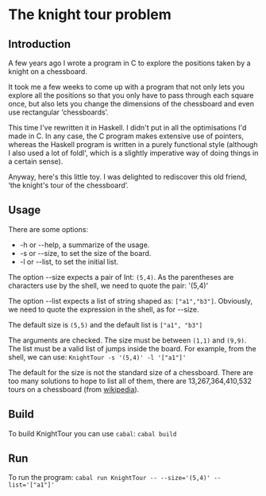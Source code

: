 # The knight tour problem

## Introduction

A few years ago I wrote a program in C to explore the positions taken
by a knight on a chessboard.

It took me a few weeks to come up with a program that not only lets
you explore all the positions so that you only have to pass through each
square once, but also lets you change the dimensions of the chessboard
and even use rectangular ‘chessboards’.

This time I've rewritten it in Haskell. I didn't put in all the
optimisations I'd made in C. In any case, the C program makes extensive
use of pointers, whereas the Haskell program is written in a purely
functional style (although I also used a lot of foldl', which is a
slightly imperative way of doing things in a certain sense).

Anyway, here's this little toy. I was delighted to rediscover this old
friend, ‘the knight's tour of the chessboard’.

## Usage

There are some options:
- -h or --help, a summarize of the usage.
- -s or --size, to set the size of the board.
- -l or --list, to set the initial list.

The option --size expects a pair of Int: `(5,4)`. As the parentheses are
characters use by the shell, we need to quote the pair: \'(5,4)\'

The option --list expects a list of string shaped as: `["a1","b3"]`.
Obviously, we need to quote the expression in the shell, as for --size.

The default size is `(5,5)` and the default list is `["a1", "b3"]`

The arguments are checked. The size must be between `(1,1)` and `(9,9)`.
The list must be a valid list of jumps inside the board.
For example, from the shell, we can use:
    ```KnightTour -s '(5,4)' -l '["a1"]'```

The default for the size is not the standard size of a chessboard. There
are too many solutions to hope to list all of them, there are
13,267,364,410,532 tours on a chessboard (from [wikipedia](https://en.wikipedia.org/wiki/Knight%27s_tour)).

## Build

To build KnightTour you can use `cabal`:
```cabal build```
## Run
To run the program:
```cabal run KnightTour -- --size='(5,4)' --list='["a1"]'```
